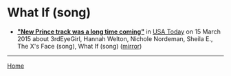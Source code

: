 # What If (song)

 - [**"New Prince track was a long time coming"**](https://usatoday.com/story/life/music/2015/03/14/new-prince-track-what-if-nichole-nordeman/24773895/) in [USA Today](https://usatoday.com/) on 15 March 2015 about 3rdEyeGirl, Hannah Welton, Nichole Nordeman, Sheila E., The X's Face (song), What If (song) ([mirror](https://web.archive.org/web/*/https://usatoday.com/story/life/music/2015/03/14/new-prince-track-what-if-nichole-nordeman/24773895/))

----

[Home](../)

